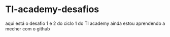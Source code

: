 # TI-academy-desafios
aqui está o desafio 1 e 2 do ciclo 1 do TI academy 
ainda estou aprendendo a mecher com o github
